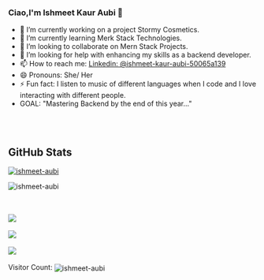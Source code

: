 ### Ciao,I'm Ishmeet Kaur Aubi 👋

- 🔭 I’m currently working on a project Stormy Cosmetics.
- 🌱 I’m currently learning Merk Stack Technologies.
- 👯 I’m looking to collaborate on Mern Stack Projects.
- 🤔 I’m looking for help with enhancing my skills as a backend developer. 
- 📫 How to reach me:  [Linkedin: @ishmeet-kaur-aubi-50065a139](https://www.linkedin.com/in/ishmeet-kaur-aubi-50065a139/)
- 😄 Pronouns: She/ Her
- ⚡ Fun fact: I listen to music of different languages when I code and I love interacting with different people.
- GOAL: "Mastering Backend by the end of this year..."

<!-- ### Languages and Tools
<img align="left" alt="Visual Studio Code" width="26px" src="https://raw.githubusercontent.com/github/explore/80688e429a7d4ef2fca1e82350fe8e3517d3494d/topics/visual-studio-code/visual-studio-code.png" />
<img align="left" alt="HTML5" width="26px" src="https://raw.githubusercontent.com/github/explore/80688e429a7d4ef2fca1e82350fe8e3517d3494d/topics/html/html.png" />
<img align="left" alt="CSS3" width="26px" src="https://raw.githubusercontent.com/github/explore/80688e429a7d4ef2fca1e82350fe8e3517d3494d/topics/css/css.png" />
<img align="left" alt="Sass" width="26px" src="https://raw.githubusercontent.com/github/explore/80688e429a7d4ef2fca1e82350fe8e3517d3494d/topics/sass/sass.png" />
<img align="left" alt="JavaScript" width="26px" src="https://raw.githubusercontent.com/github/explore/80688e429a7d4ef2fca1e82350fe8e3517d3494d/topics/javascript/javascript.png" />
<img align="left" alt="React" width="26px" src="https://raw.githubusercontent.com/github/explore/80688e429a7d4ef2fca1e82350fe8e3517d3494d/topics/react/react.png" />
<img align="left" alt="Node.js" width="26px" src="https://raw.githubusercontent.com/github/explore/80688e429a7d4ef2fca1e82350fe8e3517d3494d/topics/nodejs/nodejs.png" />
<img align="left" alt="Express.js" width="26px" src="https://raw.githubusercontent.com/github/explore/e94815998e4e0713912fed477a1f346ec04c3da2/topics/express/express.png" />
<img align="left" alt="MySQL" width="26px" src="https://raw.githubusercontent.com/github/explore/80688e429a7d4ef2fca1e82350fe8e3517d3494d/topics/mysql/mysql.png" />
<img align="left" alt="MongoDB" width="26px" src="https://raw.githubusercontent.com/github/explore/80688e429a7d4ef2fca1e82350fe8e3517d3494d/topics/mongodb/mongodb.png" />
<img align="left" alt="docker" width="26px" src="https://raw.githubusercontent.com/github/explore/80688e429a7d4ef2fca1e82350fe8e3517d3494d/topics/docker/docker.png" />
<img align="left" alt="Git" width="26px" src="https://raw.githubusercontent.com/github/explore/80688e429a7d4ef2fca1e82350fe8e3517d3494d/topics/git/git.png" />
<img align="left" alt="GitHub" width="26px" src="https://raw.githubusercontent.com/github/explore/78df643247d429f6cc873026c0622819ad797942/topics/github/github.png" />
<img align="left" alt="Terminal" width="26px" src="https://raw.githubusercontent.com/github/explore/80688e429a7d4ef2fca1e82350fe8e3517d3494d/topics/terminal/terminal.png" />
<img align="left" alt="Python" width="26px" src="https://raw.githubusercontent.com/github/explore/e94815998e4e0713912fed477a1f346ec04c3da2/topics/python/python.png" />
<img align="left" alt="Django" width="26px" src="https://raw.githubusercontent.com/github/explore/e94815998e4e0713912fed477a1f346ec04c3da2/topics/django/django.png" /> -->

<br>
<br>

<h2> GitHub Stats </h2>

<p align="left"> <a href="https://github.com/ishmeet-aubi"><img src="https://github-profile-trophy.vercel.app/?username=ishmeet-aubi&theme=onedark" alt="ishmeet-aubi" /></a> </p> 

<p><img align="center" src="https://github-readme-stats.vercel.app/api/top-langs?username=ishmeet-aubi&show_icons=true&locale=en&layout=compact&&theme=highcontrast" alt="ishmeet-aubi" /></p>


<br>
<br>
<img src="https://github-readme-stats.vercel.app/api?username=ishmeet-aubi&&show_icons=true&title_color=ffffff&icon_color=bb2acf&text_color=daf7dc&bg_color=151515">
<br>
<br>
<img src="https://github-readme-streak-stats.herokuapp.com/?user=ishmeet-aubi&theme=highcontrast">
<br>
<br>
<img src="https://activity-graph.herokuapp.com/graph?username=ishmeet-aubi&bg_color=000000&color=4fff67&line=4fff67&point=ffffff&area=true&hide_border=true">  
<br>
<br>
Visitor Count: <img align="center" src="https://profile-counter.glitch.me/ishmeet-aubi/count.svg" alt="ishmeet-aubi" />
